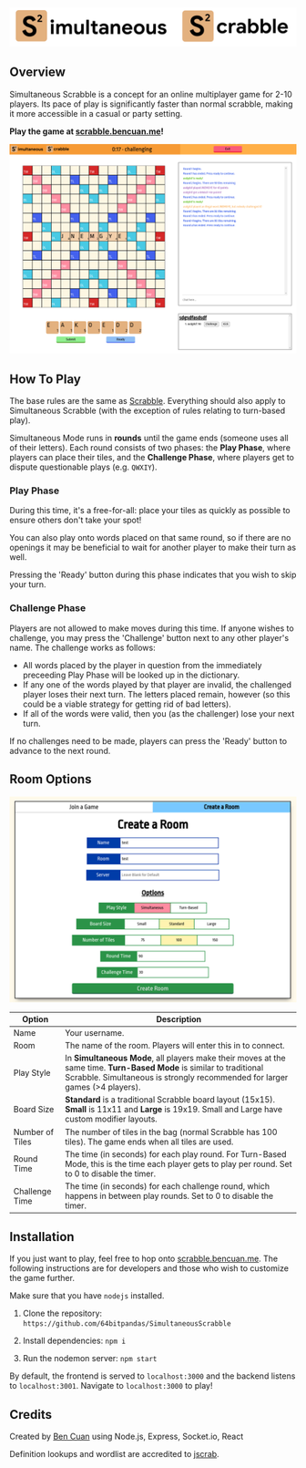 ![SimultaneousScrabble Logo](app/images/SS_Logo_Extended.png)

## Overview
Simultaneous Scrabble is a concept for an online multiplayer game for 2-10 players. Its pace of play is significantly faster than normal scrabble, making it more accessible in a casual or party setting.

**Play the game at [scrabble.bencuan.me][scrabble]!**

![ingame screenshot](screenshots/ingame.png)

## How To Play

The base rules are the same as [Scrabble](https://scrabble.hasbro.com/en-us/rules). Everything should also apply to Simultaneous Scrabble (with the exception of rules relating to turn-based play).

Simultaneous Mode runs in **rounds** until the game ends (someone uses all of their letters). Each round consists of two phases: the **Play Phase**, where players can place their tiles, and the **Challenge Phase**, where players get to dispute questionable plays (e.g. `QWXIY`).

### Play Phase
During this time, it's a free-for-all: place your tiles as quickly as possible to ensure others don't take your spot! 

You can also play onto words placed on that same round, so if there are no openings it may be beneficial to wait for another player to make their turn as well.

Pressing the 'Ready' button during this phase indicates that you wish to skip your turn.

### Challenge Phase
Players are not allowed to make moves during this time. If anyone wishes to challenge, you may press the 'Challenge' button next to any other player's name. The challenge works as follows:
 - All words placed by the player in question from the immediately preceeding Play Phase will be looked up in the dictionary.
 - If any one of the words played by that player are invalid, the challenged player loses their next turn. The letters placed remain, however (so this could be a viable strategy for getting rid of bad letters).
 - If all of the words were valid, then you (as the challenger) lose your next turn.

If no challenges need to be made, players can press the 'Ready' button to advance to the next round.

## Room Options

![options screenshot](screenshots/options.png)

| Option      | Description |
| ----------- | ----------- |
| Name      | Your username.    |
| Room   | The name of the room. Players will enter this in to connect.      |
| Play Style  | In **Simultaneous Mode**, all players make their moves at the same time. **Turn-Based Mode** is similar to traditional Scrabble. Simultaneous is strongly recommended for larger games (>4 players). |
| Board Size     | **Standard** is a traditional Scrabble board layout (15x15). **Small** is 11x11 and **Large** is 19x19. Small and Large have custom modifier layouts. |
| Number of Tiles | The number of tiles in the bag (normal Scrabble has 100 tiles). The game ends when all tiles are used. |
| Round Time | The time (in seconds) for each play round. For Turn-Based Mode, this is the time each player gets to play per round. Set to 0 to disable the timer. |
|Challenge Time | The time (in seconds) for each challenge round, which happens in between play rounds. Set to 0 to disable the timer. |

## Installation

If you just want to play, feel free to hop onto [scrabble.bencuan.me][scrabble]. The following instructions are for developers and those who wish to customize the game further.

Make sure that you have `nodejs` installed.

1. Clone the repository: `https://github.com/64bitpandas/SimultaneousScrabble`

2. Install dependencies: `npm i`

3. Run the nodemon server: `npm start`

By default, the frontend is served to `localhost:3000` and the backend listens to `localhost:3001`. Navigate to `localhost:3000` to play!

## Credits

Created by [Ben Cuan](https://bencuan.me) using Node.js, Express, Socket.io, React

Definition lookups and wordlist are accredited to [jscrab](https://github.com/amnond/jscrab/tree/master/lang).


[scrabble]: https://scrabble.bencuan.me
